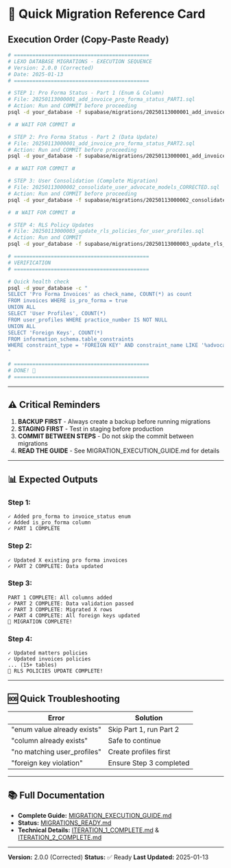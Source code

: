 # 🚀 Quick Migration Reference Card

## Execution Order (Copy-Paste Ready)

```bash
# ============================================
# LEXO DATABASE MIGRATIONS - EXECUTION SEQUENCE
# Version: 2.0.0 (Corrected)
# Date: 2025-01-13
# ============================================

# STEP 1: Pro Forma Status - Part 1 (Enum & Column)
# File: 20250113000001_add_invoice_pro_forma_status_PART1.sql
# Action: Run and COMMIT before proceeding
psql -d your_database -f supabase/migrations/20250113000001_add_invoice_pro_forma_status_PART1.sql

# ⏸️ WAIT FOR COMMIT ⏸️

# STEP 2: Pro Forma Status - Part 2 (Data Update)
# File: 20250113000001_add_invoice_pro_forma_status_PART2.sql
# Action: Run and COMMIT before proceeding
psql -d your_database -f supabase/migrations/20250113000001_add_invoice_pro_forma_status_PART2.sql

# ⏸️ WAIT FOR COMMIT ⏸️

# STEP 3: User Consolidation (Complete Migration)
# File: 20250113000002_consolidate_user_advocate_models_CORRECTED.sql
# Action: Run and COMMIT before proceeding
psql -d your_database -f supabase/migrations/20250113000002_consolidate_user_advocate_models_CORRECTED.sql

# ⏸️ WAIT FOR COMMIT ⏸️

# STEP 4: RLS Policy Updates
# File: 20250113000003_update_rls_policies_for_user_profiles.sql
# Action: Run and COMMIT
psql -d your_database -f supabase/migrations/20250113000003_update_rls_policies_for_user_profiles.sql

# ============================================
# VERIFICATION
# ============================================

# Quick health check
psql -d your_database -c "
SELECT 'Pro Forma Invoices' as check_name, COUNT(*) as count 
FROM invoices WHERE is_pro_forma = true
UNION ALL
SELECT 'User Profiles', COUNT(*) 
FROM user_profiles WHERE practice_number IS NOT NULL
UNION ALL
SELECT 'Foreign Keys', COUNT(*) 
FROM information_schema.table_constraints
WHERE constraint_type = 'FOREIGN KEY' AND constraint_name LIKE '%advocate%';
"

# ============================================
# DONE! 🎉
# ============================================
```

---

## ⚠️ Critical Reminders

1. **BACKUP FIRST** - Always create a backup before running migrations
2. **STAGING FIRST** - Test in staging before production
3. **COMMIT BETWEEN STEPS** - Do not skip the commit between migrations
4. **READ THE GUIDE** - See MIGRATION_EXECUTION_GUIDE.md for details

---

## 📊 Expected Outputs

### Step 1:
```
✓ Added pro_forma to invoice_status enum
✓ Added is_pro_forma column
✓ PART 1 COMPLETE
```

### Step 2:
```
✓ Updated X existing pro forma invoices
✓ PART 2 COMPLETE: Data updated
```

### Step 3:
```
PART 1 COMPLETE: All columns added
✓ PART 2 COMPLETE: Data validation passed
✓ PART 3 COMPLETE: Migrated X rows
✓ PART 4 COMPLETE: All foreign keys updated
🎉 MIGRATION COMPLETE!
```

### Step 4:
```
✓ Updated matters policies
✓ Updated invoices policies
... (15+ tables)
🎉 RLS POLICIES UPDATE COMPLETE!
```

---

## 🆘 Quick Troubleshooting

| Error | Solution |
|-------|----------|
| "enum value already exists" | Skip Part 1, run Part 2 |
| "column already exists" | Safe to continue |
| "no matching user_profiles" | Create profiles first |
| "foreign key violation" | Ensure Step 3 completed |

---

## 📚 Full Documentation

- **Complete Guide:** [MIGRATION_EXECUTION_GUIDE.md](MIGRATION_EXECUTION_GUIDE.md)
- **Status:** [MIGRATIONS_READY.md](MIGRATIONS_READY.md)
- **Technical Details:** [ITERATION_1_COMPLETE.md](ITERATION_1_COMPLETE.md) & [ITERATION_2_COMPLETE.md](ITERATION_2_COMPLETE.md)

---

**Version:** 2.0.0 (Corrected)
**Status:** ✅ Ready
**Last Updated:** 2025-01-13
